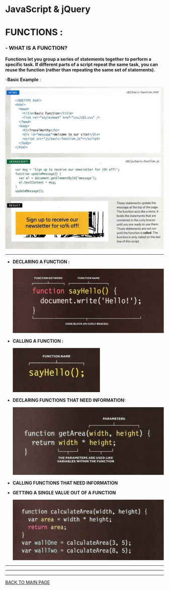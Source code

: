 # **JavaScript & jQuery**
# **FUNCTIONS :**
### - **WHAT IS A FUNCTION?**
**Functions let you group a series of statements together to perform a specific task. If different parts of a script repeat the same task, you can reuse the function (rather than repeating the same set of statements).**

-**Basic Example** :

   ![basic-example](24.JPG)

***
 * **DECLARING A FUNCTION :**

   ![declaring-function](25.JPG)

 * **CALLING A FUNCTION :**

   ![calling-function](26.JPG)
 
 * **DECLARING  FUNCTIONS THAT NEED INFORMATION:**

    ![declaring-function](27.JPG)

 * **CALLING FUNCTIONS THAT NEED INFORMATION**

 * **GETTING A SINGLE VALUE OUT OF A FUNCTION**

    ![declaring-function](28.JPG)

*** 
***
***
[BACK TO MAIN PAGE](https://github.com/farahalwahaibi/Reading-Notes/blob/main/README.md)